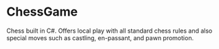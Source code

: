 # ChessGame
Chess built in C#. Offers local play with all standard chess rules and also special moves such as castling, en-passant, and pawn promotion.
